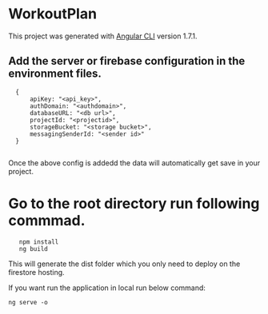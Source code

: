 # WorkoutPlan

This project was generated with [Angular CLI](https://github.com/angular/angular-cli) version 1.7.1.

## Add the server or firebase configuration in the environment files.

```
  {
      apiKey: "<api_key>",
      authDomain: "<authdomain>",
      databaseURL: "<db url>",
      projectId: "<projectid>",
      storageBucket: "<storage bucket>",
      messagingSenderId: "<sender id>"
  }
    
```
Once the above config is addedd the data will automatically get save in your project.


# Go to the root directory run following commmad.
 ```
    npm install
    ng build
 ```
 This will generate the dist folder which you only need to deploy on the firestore hosting.
 
 If you want run the application in local run below command:
  ```
  ng serve -o
  ```
   
